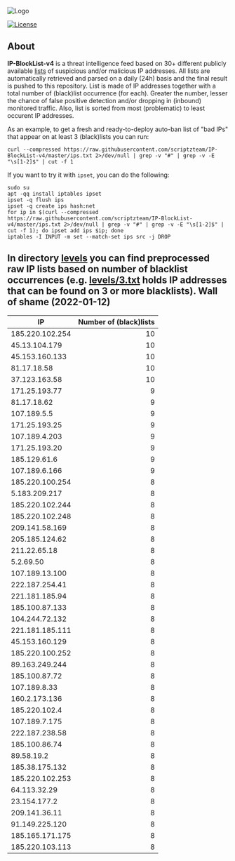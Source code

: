 ![Logo](https://i.imgur.com/PyKLAe7.png)

[![License](https://img.shields.io/badge/license-The_Unlicense-red.svg)](https://unlicense.org/)

About
----

**IP-BlockList-v4** is a threat intelligence feed based on 30+ different publicly available [lists](https://github.com/stamparm/maltrail) of suspicious and/or malicious IP addresses. All lists are automatically retrieved and parsed on a daily (24h) basis and the final result is pushed to this repository. List is made of IP addresses together with a total number of (black)list occurrence (for each). Greater the number, lesser the chance of false positive detection and/or dropping in (inbound) monitored traffic. Also, list is sorted from most (problematic) to least occurent IP addresses.

As an example, to get a fresh and ready-to-deploy auto-ban list of "bad IPs" that appear on at least 3 (black)lists you can run:

```
curl --compressed https://raw.githubusercontent.com/scriptzteam/IP-BlockList-v4/master/ips.txt 2>/dev/null | grep -v "#" | grep -v -E "\s[1-2]$" | cut -f 1
```

If you want to try it with `ipset`, you can do the following:

```
sudo su
apt -qq install iptables ipset
ipset -q flush ips
ipset -q create ips hash:net
for ip in $(curl --compressed https://raw.githubusercontent.com/scriptzteam/IP-BlockList-v4/master/ips.txt 2>/dev/null | grep -v "#" | grep -v -E "\s[1-2]$" | cut -f 1); do ipset add ips $ip; done
iptables -I INPUT -m set --match-set ips src -j DROP
```

In directory [levels](levels) you can find preprocessed raw IP lists based on number of blacklist occurrences (e.g. [levels/3.txt](levels/3.txt) holds IP addresses that can be found on 3 or more blacklists).
Wall of shame (2022-01-12)
----

|IP|Number of (black)lists|
|---|--:|
185.220.102.254|10
45.13.104.179|10
45.153.160.133|10
81.17.18.58|10
37.123.163.58|10
171.25.193.77|9
81.17.18.62|9
107.189.5.5|9
171.25.193.25|9
107.189.4.203|9
171.25.193.20|9
185.129.61.6|9
107.189.6.166|9
185.220.100.254|8
5.183.209.217|8
185.220.102.244|8
185.220.102.248|8
209.141.58.169|8
205.185.124.62|8
211.22.65.18|8
5.2.69.50|8
107.189.13.100|8
222.187.254.41|8
221.181.185.94|8
185.100.87.133|8
104.244.72.132|8
221.181.185.111|8
45.153.160.129|8
185.220.100.252|8
89.163.249.244|8
185.100.87.72|8
107.189.8.33|8
160.2.173.136|8
185.220.102.4|8
107.189.7.175|8
222.187.238.58|8
185.100.86.74|8
89.58.19.2|8
185.38.175.132|8
185.220.102.253|8
64.113.32.29|8
23.154.177.2|8
209.141.36.11|8
91.149.225.120|8
185.165.171.175|8
185.220.103.113|8
